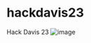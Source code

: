 # hackdavis23
Hack Davis 23
![image](https://github.com/ainekeenan/hackdavis23/assets/100050987/b4911060-7110-4b1f-a19b-be24950fe0c1)
